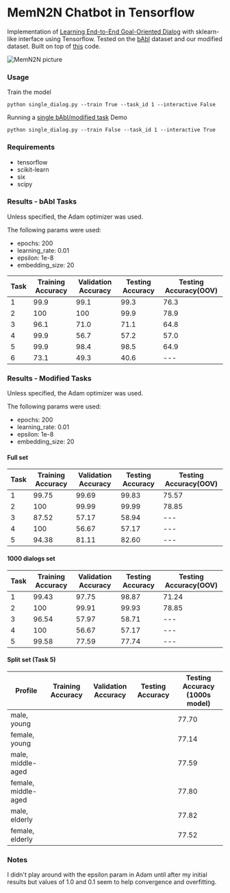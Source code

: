# MemN2N Chatbot in Tensorflow

Implementation of [Learning End-to-End Goal-Oriented Dialog](https://arxiv.org/abs/1605.07683) with sklearn-like interface using Tensorflow. Tested on the [bAbl](https://research.facebook.com/research/babi/) dataset and our modified dataset. Built on top of [this](https://github.com/vyraun/chatbot-MemN2N-tensorflow) code.

![MemN2N picture](https://www.dropbox.com/s/3rdwfxt80v45uqm/Screenshot%202015-11-19%2000.57.27.png?dl=1)

### Usage

Train the model

```
python single_dialog.py --train True --task_id 1 --interactive False
```

Running a [single bAbI/modified task](./single_dialog.py) Demo

```
python single_dialog.py --train False --task_id 1 --interactive True
```

### Requirements

* tensorflow
* scikit-learn
* six
* scipy

### Results - bAbI Tasks

Unless specified, the Adam optimizer was used.

The following params were used:
* epochs: 200
* learning_rate: 0.01
* epsilon: 1e-8
* embedding_size: 20

Task  |  Training Accuracy  |  Validation Accuracy  |  Testing Accuracy	 |  Testing Accuracy(OOV)
------|---------------------|-----------------------|--------------------|-----------------------
1     |  99.9	            |  99.1		            |  99.3				 |	76.3
2     |  100                |  100		            |  99.9				 |	78.9
3     |  96.1               |  71.0		            |  71.1				 |	64.8
4     |  99.9               |  56.7		            |  57.2				 |	57.0
5     |  99.9               |  98.4		            |  98.5				 |	64.9
6     |  73.1               |  49.3		            |  40.6				 |	---

### Results - Modified Tasks

Unless specified, the Adam optimizer was used.

The following params were used:
* epochs: 200
* learning_rate: 0.01
* epsilon: 1e-8
* embedding_size: 20

#### Full set

Task  |  Training Accuracy  |  Validation Accuracy  |  Testing Accuracy	 |  Testing Accuracy(OOV)
------|---------------------|-----------------------|--------------------|-----------------------
1	  |  99.75				|  99.69				|  99.83  			 |  75.57
2	  |  100				|  99.99				|  99.99			 |  78.85
3     |  87.52				|  57.17				|  58.94			 |  ---
4	  |  100				|  56.67				|  57.17			 |  ---
5	  |  94.38				|  81.11				|  82.60			 |  ---

#### 1000 dialogs set

Task  |  Training Accuracy  |  Validation Accuracy  |  Testing Accuracy	 |  Testing Accuracy(OOV)
------|---------------------|-----------------------|--------------------|-----------------------
1	  |  99.43				|  97.75				|  98.87  			 |  71.24
2	  |  100				|  99.91				|  99.93			 |  78.85
3     |  96.54				|  57.97				|  58.71			 |  ---
4	  |  100				|  56.67				|  57.17			 |  ---
5	  |  99.58				|  77.59				|  77.74			 |  ---

#### Split set (Task 5)

Profile				|  Training Accuracy  |	 Validation Accuracy  |	 Testing Accuracy  |  Testing Accuracy (1000s model)
--------------------|---------------------|-----------------------|--------------------|--------------------------------
male, young			|					  |						  |				  	   |		77.70	
female, young		|					  |						  |			  		   |		77.14
male, middle-aged	|					  |						  |			  		   |		77.59		
female, middle-aged	|					  |						  |				  	   |		77.80	
male, elderly		|					  |						  |				  	   |		77.82	
female, elderly		|					  |						  |				  	   |		77.52	

### Notes

I didn't play around with the epsilon param in Adam until after my initial results but values of 1.0 and 0.1 seem to help convergence and overfitting.
